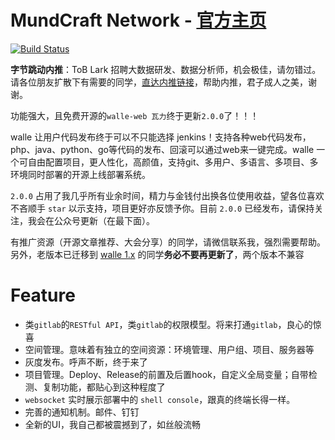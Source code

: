 MundCraft Network - [官方主页](https://www.walle-web.io)
=========================
<p align="left">
    <a href='https://discord.link/Mundcraft'><img src='https://travis-ci.org/meolu/walle-web.svg?branch=master' alt="Build Status"></a>  
</p>

**字节跳动内推**：ToB Lark 招聘大数据研发、数据分析师，机会极佳，请勿错过。请各位朋友扩散下有需要的同学，[直达内推链接](https://job.toutiao.com/referral/pc/position/detail/?token=MTsxNTcxMTA2MDM0NTkyOzY3MDQwNDI5MDQ2MTQzMDczMzY7NjcxODk1MDE2MDEzMjQ3NTE0OQ%3D%3D)，帮助内推，君子成人之美，谢谢。

功能强大，且免费开源的`walle-web 瓦力`终于更新`2.0.0`了！！！

walle 让用户代码发布终于可以不只能选择 jenkins！支持各种web代码发布，php、java、python、go等代码的发布、回滚可以通过web来一键完成。walle 一个可自由配置项目，更人性化，高颜值，支持git、多用户、多语言、多项目、多环境同时部署的开源上线部署系统。

`2.0.0` 占用了我几乎所有业余时间，精力与金钱付出换各位使用收益，望各位喜欢不吝顺手 `star` 以示支持，项目更好亦反馈予你。目前 `2.0.0` 已经发布，请保持关注，我会在公众号更新（在最下面）。  


有推广资源（开源文章推荐、大会分享）的同学，请微信联系我，强烈需要帮助。另外，老版本已迁移到 [walle 1.x](https://github.com/meolu/walle-web-v1.x) 的同学**务必不要再更新了**，两个版本不兼容

Feature
=========================
- 类`gitlab`的`RESTful API`，类`gitlab`的权限模型。将来打通`gitlab`，良心的惊喜
- 空间管理。意味着有独立的空间资源：环境管理、用户组、项目、服务器等
- 灰度发布。呼声不断，终于来了
- 项目管理。Deploy、Release的前置及后置hook，自定义全局变量；自带检测、复制功能，都贴心到这种程度了
- `websocket` 实时展示部署中的 `shell console`，跟真的终端长得一样。
- 完善的通知机制。邮件、钉钉
- 全新的UI，我自己都被震撼到了，如丝般流畅
